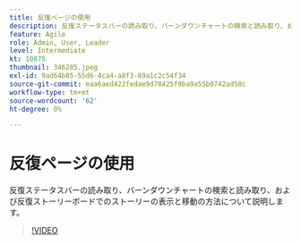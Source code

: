 ```yaml
---
title: 反復ページの使用
description: 反復ステータスバーの読み取り、バーンダウンチャートの検索と読み取り、および反復ストーリーボードでのストーリーの表示と移動の方法について説明します。
feature: Agile
role: Admin, User, Leader
level: Intermediate
kt: 10875
thumbnail: 346285.jpeg
exl-id: 9ad64b05-55d6-4ca4-a8f3-89a1c2c54f34
source-git-commit: eaa6aed422fedae9d78425f9ba9a55b0742ad58c
workflow-type: tm+mt
source-wordcount: '62'
ht-degree: 0%

---
```


# 反復ページの使用

反復ステータスバーの読み取り、バーンダウンチャートの検索と読み取り、および反復ストーリーボードでのストーリーの表示と移動の方法について説明します。

>[!VIDEO](https://video.tv.adobe.com/v/346285/?quality=12&learn=on)
